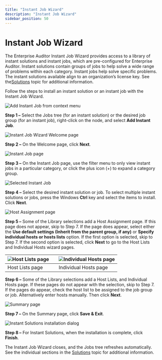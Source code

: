 ```yaml
---
title: "Instant Job Wizard"
description: "Instant Job Wizard"
sidebar_position: 50
---
```


# Instant Job Wizard

The Enterprise Auditor Instant Job Wizard provides access to a library of instant solutions and
instant jobs, which are pre-configured for Enterprise Auditor. Instant solutions contain groups of
jobs to help solve a wide range of problems within each category. Instant jobs help solve specific
problems. The instant solutions available align to an organization’s license key. See
the[Solutions](/docs/accessanalyzer/11.6/solutions/overview.md) topic
for additional information.

Follow the steps to install an instant solution or an instant job with the Instant Job Wizard.

![Add Instant Job from context menu](/img/product_docs/accessanalyzer/11.6/admin/jobs/instantjobs/addinstantjob.webp)

**Step 1 –** Select the Jobs tree (for an instant solution) or the desired job group (for an instant
job), right-click on the node, and select **Add Instant Job**.

![Instant Job Wizard Welcome page](/img/product_docs/accessanalyzer/11.6/admin/jobs/instantjobs/welcome.webp)

**Step 2 –** On the Welcome page, click **Next**.

![Instant Job page](/img/product_docs/accessanalyzer/11.6/admin/jobs/instantjobs/instantjob.webp)

**Step 3 –** On the Instant Job page, use the filter menu to only view instant jobs in a particular
category, or click the plus icon (+) to expand a category group.

![Selected Instant Job](/img/product_docs/accessanalyzer/11.6/admin/jobs/instantjobs/selectinstantjob.webp)

**Step 4 –** Select the desired instant solution or job. To select multiple instant solutions or
jobs, press the Windows **Ctrl** key and select the items to install. Click **Next**.

![Host Assignment page](/img/product_docs/accessanalyzer/11.6/admin/jobs/instantjobs/hostassignment.webp)

**Step 5 –** Some of the Library selections add a Host Assignment page. If this page does not
appear, skip to Step 7. If the page does appear, select either the **Use default settings (Inherit
from the parent group, if any)** or **Specify individual hosts or hosts lists** option. If the first
option is selected, skip to Step 7. If the second option is selected, click **Next** to go to the
Host Lists and Individual Hosts wizard pages.

| ![Host Lists page](/img/product_docs/accessanalyzer/11.6/admin/jobs/instantjobs/hostlists.webp) |     | ![Individual Hosts page](/img/product_docs/accessanalyzer/11.6/admin/jobs/instantjobs/individualhosts.webp) |
| --------------------------------------------------------------------------------------------------------------------- | --- | --------------------------------------------------------------------------------------------------------------------------------- |
| Host Lists page                                                                                                       |     | Individual Hosts page                                                                                                             |

**Step 6 –** Some of the Library selections add a Host Lists, and Individual Hosts page. If these
pages do not appear with the selection, skip to Step 7. If the pages do appear, check the host list
to be assigned to the job group or job. Alternatively enter hosts manually. Then click **Next**.

![Summary page](/img/product_docs/accessanalyzer/11.6/admin/jobs/instantjobs/summary.webp)

**Step 7 –** On the Summary page, click **Save & Exit**.

![Instant Solutions installation dialog](/img/product_docs/accessanalyzer/11.6/admin/jobs/instantjobs/installationcomplete.webp)

**Step 8 –** For Instant Solutions, when the installation is complete, click **Finish**.

The Instant Job Wizard closes, and the Jobs tree refreshes automatically. See the individual
sections in the
[Solutions](/docs/accessanalyzer/11.6/solutions/overview.md) topic
for additional information.
